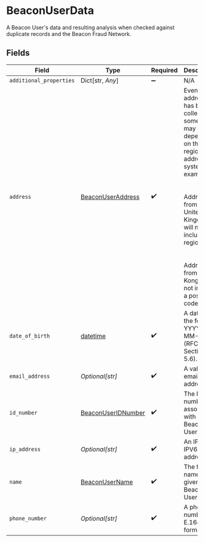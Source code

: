 # BeaconUserData

A Beacon User's data and resulting analysis when checked against duplicate records and the Beacon Fraud Network.


## Fields

| Field                                                                                                                                                                                                                                            | Type                                                                                                                                                                                                                                             | Required                                                                                                                                                                                                                                         | Description                                                                                                                                                                                                                                      | Example                                                                                                                                                                                                                                          |
| ------------------------------------------------------------------------------------------------------------------------------------------------------------------------------------------------------------------------------------------------ | ------------------------------------------------------------------------------------------------------------------------------------------------------------------------------------------------------------------------------------------------ | ------------------------------------------------------------------------------------------------------------------------------------------------------------------------------------------------------------------------------------------------ | ------------------------------------------------------------------------------------------------------------------------------------------------------------------------------------------------------------------------------------------------ | ------------------------------------------------------------------------------------------------------------------------------------------------------------------------------------------------------------------------------------------------ |
| `additional_properties`                                                                                                                                                                                                                          | Dict[str, *Any*]                                                                                                                                                                                                                                 | :heavy_minus_sign:                                                                                                                                                                                                                               | N/A                                                                                                                                                                                                                                              |                                                                                                                                                                                                                                                  |
| `address`                                                                                                                                                                                                                                        | [BeaconUserAddress](../../models/shared/beaconuseraddress.md)                                                                                                                                                                                    | :heavy_check_mark:                                                                                                                                                                                                                               | Even if an address has been collected, some fields may be null depending on the region's addressing system. For example:<br/><br/><br/>Addresses from the United Kingdom will not include a region<br/><br/><br/>Addresses from Hong Kong will not include a postal code |                                                                                                                                                                                                                                                  |
| `date_of_birth`                                                                                                                                                                                                                                  | [datetime](https://docs.python.org/3/library/datetime.html#datetime-objects)                                                                                                                                                                     | :heavy_check_mark:                                                                                                                                                                                                                               | A date in the format YYYY-MM-DD (RFC 3339 Section 5.6).                                                                                                                                                                                          | 1990-05-29                                                                                                                                                                                                                                       |
| `email_address`                                                                                                                                                                                                                                  | *Optional[str]*                                                                                                                                                                                                                                  | :heavy_check_mark:                                                                                                                                                                                                                               | A valid email address.                                                                                                                                                                                                                           | user@example.com                                                                                                                                                                                                                                 |
| `id_number`                                                                                                                                                                                                                                      | [BeaconUserIDNumber](../../models/shared/beaconuseridnumber.md)                                                                                                                                                                                  | :heavy_check_mark:                                                                                                                                                                                                                               | The ID number associated with a Beacon User.                                                                                                                                                                                                     |                                                                                                                                                                                                                                                  |
| `ip_address`                                                                                                                                                                                                                                     | *Optional[str]*                                                                                                                                                                                                                                  | :heavy_check_mark:                                                                                                                                                                                                                               | An IPv4 or IPV6 address.                                                                                                                                                                                                                         | 192.0.2.42                                                                                                                                                                                                                                       |
| `name`                                                                                                                                                                                                                                           | [BeaconUserName](../../models/shared/beaconusername.md)                                                                                                                                                                                          | :heavy_check_mark:                                                                                                                                                                                                                               | The full name for a given Beacon User.                                                                                                                                                                                                           |                                                                                                                                                                                                                                                  |
| `phone_number`                                                                                                                                                                                                                                   | *Optional[str]*                                                                                                                                                                                                                                  | :heavy_check_mark:                                                                                                                                                                                                                               | A phone number in E.164 format.                                                                                                                                                                                                                  | +19876543212                                                                                                                                                                                                                                     |